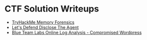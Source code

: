 # CTF Solution Writeups

* [TryHackMe Memory Forensics](https://github.com/1d8/ctf/blob/main/solutions/thm_memory_forensics.md)
* [Let's Defend Disclose The Agent](https://github.com/1d8/ctf/blob/main/solutions/letsdefend_disclosetheagent.md)
* [Blue Team Labs Online Log Analysis - Compromised Wordpress](https://github.com/1d8/ctf/blob/main/solutions/btlo_log_analysis_compromised_wp.md)
